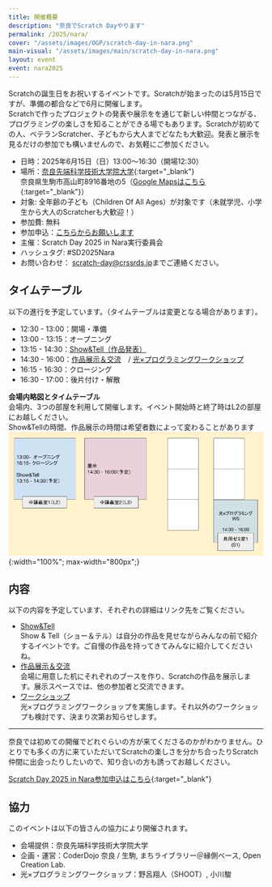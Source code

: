 ```yaml
---
title: 開催概要
description: "奈良でScratch Dayやります"
permalink: /2025/nara/
cover: "/assets/images/OGP/scratch-day-in-nara.png"
main-visual: "/assets/images/main/scratch-day-in-nara.png"
layout: event
event: nara2025
---
```

Scratchの誕生日をお祝いするイベントです。Scratchが始まったのは5月15日ですが、準備の都合などで6月に開催します。  
Scratchで作ったプロジェクトの発表や展示をを通じて新しい仲間とつながる、プログラミングの楽しさを知ることができる場でもあります。Scratchが初めての人、ベテランScratcher、子どもから大人までどなたも大歓迎。発表と展示を見るだけの参加でも構いませんので、お気軽にご参加ください。

- 日時：2025年6月15日（日）13:00〜16:30（開場12:30）
- 場所：[奈良先端科学技術大学院大学](https://www.naist.jp/){:target="_blank"}  
奈良県生駒市高山町8916番地の5（[Google Mapsはこちら](https://maps.app.goo.gl/77kwNe3gukZDzzPMA){:target="_blank"}）  
- 対象: 全年齢の子ども（Children Of All Ages）が対象です（未就学児、小学生から大人のScratcherも大歓迎！）
- 参加費: 無料
- 参加申込：[こちらからお願いします](./entry/)  
- 主催：Scratch Day 2025 in Nara実行委員会
- ハッシュタグ: #SD2025Nara
- お問い合わせ： [scratch-day@crssrds.jp](mailto:scratch-day@crssrds.jp)までご連絡ください。

## タイムテーブル
以下の進行を予定しています。（タイムテーブルは変更となる場合があります）。

- 12:30 - 13:00：開場・準備
- 13:00 - 13:15：オープニング
- 13:15 - 14:30：[Show&Tell（作品発表）](./show-tell/)
- 14:30 - 16:00：[作品展示＆交流](./exhibition/)　/ [光×プログラミングワークショップ](./workshop)
- 16:15 - 16:30：クロージング
- 16:30 - 17:00：後片付け・解散

**会場内略図とタイムテーブル**  
会場内、3つの部屋を利用して開催します。イベント開始時と終了時はL2の部屋にお越しください。  
Show&Tellの時間、作品展示の時間は希望者数によって変わることがあります
![](/assets/images/2025-nara/timetable.png){:width="100%"; max-width="800px";}


## 内容
以下の内容を予定しています、それぞれの詳細はリンク先をご覧ください。

- [Show&Tell](./show-tell/)  
Show & Tell（ショー＆テル）は自分の作品を見せながらみんなの前で紹介するイベントです。ご自慢の作品を持ってきてみんなに紹介してくださいね。
- [作品展示＆交流](./exhibition/)  
会場に用意した机にそれぞれのブースを作り、Scratchの作品を展示します。展示スペースでは、他の参加者と交流できます。
- [ワークショップ](./workshop/)  
光×プログラミングワークショップを実施します。それ以外のワークショップも検討です、決まり次第お知らせします。

---

奈良では初めての開催でどれぐらいの方が来てくださるのかがわかりません。ひとりでも多くの方に来ていただいてScratchの楽しさを分かち合ったりScratch仲間に出会ったりしたいので、知り合いの方も誘ってお越しください。

[Scratch Day 2025 in Nara参加申込はこちら](https://scratch-day.connpass.com/event/356628/){:target="_blank"}

## 協力
このイベントは以下の皆さんの協力により開催されます。

- 会場提供：奈良先端科学技術大学院大学
- 企画・運営：CoderDojo 奈良 / 生駒, まちライブラリー＠縁側ベース, Open Creation Lab.
- 光×プログラミングワークショップ：野呂翔人（SHOOT）, 小川駿
